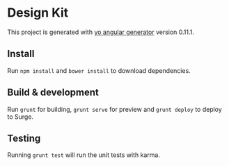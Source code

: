 # Design Kit

This project is generated with [yo angular generator](https://github.com/yeoman/generator-angular)
version 0.11.1.

## Install

Run `npm install` and  `bower install` to download dependencies.

## Build & development

Run `grunt` for building, `grunt serve` for preview and `grunt deploy` to deploy to Surge.

## Testing

Running `grunt test` will run the unit tests with karma.
